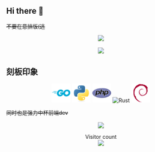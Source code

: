 ## Hi there 👋
~~不要在意排版(逃~~
<p align="center"> 
  <img src="https://github-readme-stats.vercel.app/api?username=SwedishDoveCooker&show_icons=true&theme=radical&hide_border=true&include_all_commits=true&count_private=true" width="600"/>
</p>
<!--<p align="center"> 
  <img src="https://github-readme-stats.vercel.app/api/top-langs/?username=SwedishDoveCooker" width="300"/>
</p>-->
<p align="center"> 
  <img src="https://github-profile-trophy.vercel.app/?username=SwedishDoveCooker&rank=SECRET,SSS,SS,S,AAA,AA,A,B&theme=radical&column=-1&no-frame=true" width="600"/>
</p>

## 刻板印象
<p align="center">
    <img src="https://github.com/devicons/devicon/raw/master/icons/go/go-original-wordmark.svg" alt="Golang" width="50" height="50" />
    <img src="https://github.com/devicons/devicon/raw/master/icons/python/python-original.svg" alt="Python" width="50" height="50" />
    <img src="https://github.com/devicons/devicon/raw/master/icons/php/php-original.svg" alt="PHP" width="50" height="50" />
    <img src="https://cdn.jsdelivr.net/gh/SwedishDoveCooker/ImgBed@main/202409170814804.jpg" alt="Rust" width="50" hright="50">
    <img src="https://github.com/devicons/devicon/blob/master/icons/debian/debian-original.svg" alt="Debian" width="50" height="50" />
</p>

~~同时也是强力中杯前端dev~~
    
<p align="center"> 
  <img align="center" src="https://github-readme-stats.vercel.app/api/wakatime?username=You_Be_Love&layout=compact&theme=dracula&hide_border=true">
</p>
<p align="center"> 
  Visitor count</br>
  <img src="https://profile-counter.glitch.me/SwedishDoveCooker/count.svg" />
</p>
<!--
**SwedishDoveCooker/SwedishDoveCooker** is a ✨ _special_ ✨ repository because its `README.md` (this file) appears on your GitHub profile.

Here are some ideas to get you started:

- 🔭 I’m currently working on ...
- 🌱 I’m currently learning ...
- 👯 I’m looking to collaborate on ...
- 🤔 I’m looking for help with ...
- 💬 Ask me about ...
- 📫 How to reach me: ...
- 😄 Pronouns: ...
- ⚡ Fun fact: ...
-->

